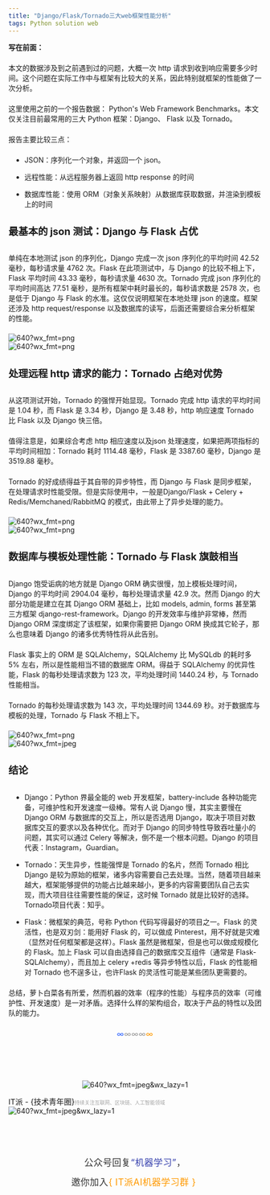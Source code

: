```yaml
---
title: "Django/Flask/Tornado三大web框架性能分析"
tags: Python solution web
---
```



<div class="rich_media_content">
<p><span style="color:inherit;font-size:inherit;font-weight:bold;letter-spacing:0px;">写在前面：</span><br></p><p style="font-size:inherit;color:inherit;line-height:inherit;margin-top:1.5em;margin-bottom:1.5em;">本文的数据涉及到之前遇到过的问题，大概一次 http 请求到收到响应需要多少时间。这个问题在实际工作中与框架有比较大的关系，因此特别就框架的性能做了一次分析。</p><p style="font-size:inherit;color:inherit;line-height:inherit;margin-top:1.5em;margin-bottom:1.5em;">这里使用之前的一个报告数据： Python's Web Framework Benchmarks。本文仅关注目前最常用的三大 Python 框架：Django、 Flask 以及 Tornado。</p><p style="font-size:inherit;color:inherit;line-height:inherit;margin-top:1.5em;margin-bottom:1.5em;">报告主要比较三点：</p><ul style="font-size:inherit;color:inherit;line-height:inherit;padding-left:32px;" class="list-paddingleft-2"><li><p><span style="font-size:inherit;color:inherit;line-height:inherit;">JSON：序列化一个对象，并返回一个 json。</span></p></li><li><p><span style="font-size:inherit;color:inherit;line-height:inherit;">远程性能：从远程服务器上返回 http response 的时间</span></p></li><li><p><span style="font-size:inherit;color:inherit;line-height:inherit;">数据库性能：使用 ORM（对象关系映射）从数据库获取数据，并渲染到模板上的时间</span></p></li></ul><h2 style="color:inherit;line-height:inherit;margin-top:1.5em;margin-bottom:1.5em;font-weight:bold;font-size:1.4em;"><span style="font-size:inherit;color:inherit;line-height:inherit;"></span></h2><h2 style="color:inherit;line-height:inherit;margin-top:1.5em;margin-bottom:1.5em;font-weight:bold;font-size:1.4em;"><a name="t1"></a>最基本的 json 测试：Django 与 Flask 占优<br><span style="font-size:inherit;color:inherit;line-height:inherit;"></span></h2><p style="font-size:inherit;color:inherit;line-height:inherit;margin-top:1.5em;margin-bottom:1.5em;">单纯在本地测试 json 的序列化，Django 完成一次 json 序列化的平均时间 42.52 毫秒，每秒请求量 4762 次。Flask 在此项测试中，与 Django 的比较不相上下，Flask 平均时间 43.33 毫秒，每秒请求量 4630 次。Tornado 完成 json 序列化的平均时间高达 77.51 毫秒，是所有框架中耗时最长的，每秒请求数是 2578 次，也是低于 Django 与 Flask 的水准。这仅仅说明框架在本地处理 json 的速度。框架还涉及 http request/response 以及数据库的读写，后面还需要综合来分析框架的性能。<br></p><img style="font-size:inherit;color:inherit;width:auto;height:auto;" title="" src="https://ss.csdn.net/p?https://mmbiz.qpic.cn/mmbiz_png/yydwmWODxwPM1urP1Rgg2OdEbq6pjcC6LJ8fbBEAhlurP7Bibtu6h7dpymdZgWFy7nOP3ibcvsOguKzZc8UqE8gQ/640?wx_fmt=png" alt="640?wx_fmt=png"><br><img style="font-size:inherit;color:inherit;width:auto;height:auto;" title="" src="https://ss.csdn.net/p?https://mmbiz.qpic.cn/mmbiz_png/yydwmWODxwPM1urP1Rgg2OdEbq6pjcC6kic774XBooZUbeuX391heYsW9fqmibsLRSvTlUWn9tiaaVXBPAya8zV0Q/640?wx_fmt=png" alt="640?wx_fmt=png"><h2 style="color:inherit;line-height:inherit;margin-top:1.5em;margin-bottom:1.5em;font-weight:bold;font-size:1.4em;"><a name="t2"></a><span style="font-size:inherit;color:inherit;line-height:inherit;">处理远程 http 请求的能力：Tornado 占绝对优势</span></h2><p style="font-size:inherit;color:inherit;line-height:inherit;margin-top:1.5em;margin-bottom:1.5em;">从这项测试开始，Tornado 的强悍开始显现。Tornado 完成 http 请求的平均时间是 1.04 秒，而 Flask 是 3.34 秒，Django 是 3.48 秒，http 响应速度 Tornado 比 Flask 以及 Django 快三倍。</p><p style="font-size:inherit;color:inherit;line-height:inherit;margin-top:1.5em;margin-bottom:1.5em;">值得注意是，如果综合考虑 http 相应速度以及json 处理速度，如果把两项指标的平均时间相加：Tornado 耗时 1114.48 毫秒，Flask 是 3387.60 毫秒，Django 是 3519.88 毫秒。</p><p style="font-size:inherit;color:inherit;line-height:inherit;margin-top:1.5em;margin-bottom:1.5em;">Tornado 的好成绩得益于其自带的异步特性，而 Django 与 Flask 是同步框架，在处理请求时性能受限。但是实际使用中，一般是Django/Flask + Celery + Redis/Memchaned/RabbitMQ 的模式，由此带上了异步处理的能力。<br></p><img style="font-size:inherit;color:inherit;width:auto;height:auto;" title="" src="https://ss.csdn.net/p?https://mmbiz.qpic.cn/mmbiz_png/yydwmWODxwPM1urP1Rgg2OdEbq6pjcC640K5rsnBUNC4kn2AkTT7wXqGCGryo1ibMuYNPesu2lBJHWQ9N20xsdg/640?wx_fmt=png" alt="640?wx_fmt=png"><br><img style="font-size:inherit;color:inherit;width:auto;height:auto;" title="" src="https://ss.csdn.net/p?https://mmbiz.qpic.cn/mmbiz_png/yydwmWODxwPM1urP1Rgg2OdEbq6pjcC6wJAaibXexbsCgpaaXTNQsHZoxOLYDw5biaH3ibGqfeMpibzoiaJwg2b2eXQ/640?wx_fmt=png" alt="640?wx_fmt=png"><h2 style="color:inherit;line-height:inherit;margin-top:1.5em;margin-bottom:1.5em;font-weight:bold;font-size:1.4em;"><a name="t3"></a><span style="font-size:inherit;color:inherit;line-height:inherit;">数据库与模板处理性能：Tornado 与 Flask 旗鼓相当</span></h2><p style="font-size:inherit;color:inherit;line-height:inherit;margin-top:1.5em;margin-bottom:1.5em;">Django 饱受诟病的地方就是 Django ORM 确实很慢，加上模板处理时间，Django 的平均时间 2904.04 毫秒，每秒处理请求量 42.9 次。然而 Django 的大部分功能是建立在其 Django ORM 基础上，比如 models, admin, forms 甚至第三方框架 django-rest-framework。Django 的开发效率与维护非常棒，然而 Django ORM 深度绑定了该框架，如果你需要把 Django ORM 换成其它轮子，那么也意味着 Django 的诸多优秀特性将从此告别。</p><p style="font-size:inherit;color:inherit;line-height:inherit;margin-top:1.5em;margin-bottom:1.5em;">Flask 事实上的 ORM 是 SQLAlchemy，SQLAlchemy 比 MySQLdb 的耗时多 5% 左右，所以是性能相当不错的数据库 ORM。得益于 SQLAlchemy 的优异性能，Flask 的每秒处理请求数为 123 次，平均处理时间 1440.24 秒，与 Tornado 性能相当。</p><p style="font-size:inherit;color:inherit;line-height:inherit;margin-top:1.5em;margin-bottom:1.5em;">Tornado 的每秒处理请求数为 143 次，平均处理时间 1344.69 秒。对于数据库与模板的处理，Tornado 与 Flask 不相上下。<br></p><img style="font-size:inherit;color:inherit;width:auto;height:auto;" title="" src="https://ss.csdn.net/p?https://mmbiz.qpic.cn/mmbiz_png/yydwmWODxwPM1urP1Rgg2OdEbq6pjcC61nKBeqXKBOia9NpMZicYxNeDKnITvB7icHWSfZkibaA3o12ricXs0go1IMQ/640?wx_fmt=png" alt="640?wx_fmt=png"><br><img style="font-size:inherit;color:inherit;width:auto;height:auto;" title="" src="https://ss.csdn.net/p?https://mmbiz.qpic.cn/mmbiz_jpg/yydwmWODxwPM1urP1Rgg2OdEbq6pjcC6NUcZLrLQ8WGvY1fciburIbmmTlA6h8SN9ckRic7BCCE4ibktHrewicxhfw/640?wx_fmt=jpeg" alt="640?wx_fmt=jpeg"><h2 style="color:inherit;line-height:inherit;margin-top:1.5em;margin-bottom:1.5em;font-weight:bold;font-size:1.4em;"><a name="t4"></a><span style="font-size:inherit;color:inherit;line-height:inherit;">结论</span></h2><ul style="font-size:inherit;color:inherit;line-height:inherit;padding-left:32px;" class="list-paddingleft-2"><li><p><span style="font-size:inherit;color:inherit;line-height:inherit;">Django：Python 界最全能的 web 开发框架，battery-include 各种功能完备，可维护性和开发速度一级棒。常有人说 Django 慢，其实主要慢在 Django ORM 与数据库的交互上，所以是否选用 Django，取决于项目对数据库交互的要求以及各种优化。而对于 Django 的同步特性导致吞吐量小的问题，其实可以通过 Celery 等解决，倒不是一个根本问题。Django 的项目代表：Instagram，Guardian。</span></p></li><li><p><span style="font-size:inherit;color:inherit;line-height:inherit;">Tornado：天生异步，性能强悍是 Tornado 的名片，然而 Tornado 相比 Django 是较为原始的框架，诸多内容需要自己去处理。当然，随着项目越来越大，框架能够提供的功能占比越来越小，更多的内容需要团队自己去实现，而大项目往往需要性能的保证，这时候 Tornado 就是比较好的选择。Tornado项目代表：知乎。</span></p></li><li><p><span style="font-size:inherit;color:inherit;line-height:inherit;">Flask：微框架的典范，号称 Python 代码写得最好的项目之一。Flask 的灵活性，也是双刃剑：能用好 Flask 的，可以做成 Pinterest，用不好就是灾难（显然对任何框架都是这样）。Flask 虽然是微框架，但是也可以做成规模化的 Flask。加上 Flask 可以自由选择自己的数据库交互组件（通常是 Flask-SQLAlchemy），而且加上 celery +redis 等异步特性以后，Flask 的性能相对 Tornado 也不逞多让，也许Flask 的灵活性可能是某些团队更需要的。</span></p></li></ul><p style="font-size:inherit;color:inherit;line-height:inherit;margin-top:1.5em;margin-bottom:1.5em;">总结，萝卜白菜各有所爱，然而机器的效率（程序的性能）与程序员的效率（可维护性、开发速度）是一对矛盾。选择什么样的架构组合，取决于产品的特性以及团队的能力。</p><p style="margin:5px 8px 16px;min-height:26px;white-space:normal;color:rgb(79,79,79);line-height:1.75em;text-align:center;"><span style="letter-spacing:.5px;font-size:15px;color:rgb(51,102,255);">∞</span><span style="letter-spacing:.5px;font-size:15px;color:rgb(153,153,153);">∞∞∞</span><span style="letter-spacing:.5px;font-size:15px;color:rgb(255,153,0);">∞</span></p><p style="white-space:normal;"><br></p><p style="white-space:normal;"><br></p><p></p><p style="text-align:center;"><img style="width:auto;height:auto;" title="undefined" width="75" src="https://ss.csdn.net/p?https://mmbiz.qpic.cn/mmbiz_jpg/iae21LgCEd89muk21Gzate8ibt3tReZKiaxWQZPELq9umf8ZuPRYZWhTV6Ew7NfzZfKtBjDn4dtAMeSnubZHap1ng/640?wx_fmt=jpeg&amp;wx_lazy=1" alt="640?wx_fmt=jpeg&amp;wx_lazy=1"></p><span style="font-size:15px;">IT派 - {技术青年圈}</span><span style="color:rgb(165,165,165);font-size:10px;">持续关注互联网、区块链、人工智能领域</span><img style="width:auto;height:auto;" title="undefined" src="https://ss.csdn.net/p?https://mmbiz.qpic.cn/mmbiz_jpg/iae21LgCEd8icPBAxIVOgsibDFMsI4Q1ibMaTAF55RdDEDlMHKgyiaetmibYs2iceDxYHpRH7wibYJgSL6m0yYyBficStZQ/640?wx_fmt=jpeg&amp;wx_lazy=1" alt="640?wx_fmt=jpeg&amp;wx_lazy=1"><p></p><p style="white-space:normal;"><br></p><p style="margin-right:8px;margin-left:8px;white-space:normal;text-align:center;line-height:1.75em;"><span style="font-size:18px;letter-spacing:.5px;color:rgb(51,51,51);"><br></span></p><p style="margin-right:8px;margin-left:8px;white-space:normal;text-align:center;line-height:1.75em;"><span style="font-size:18px;letter-spacing:.5px;color:rgb(51,51,51);">公众号回复</span><span style="font-size:18px;letter-spacing:.5px;color:rgb(54,65,173);">“机器学习”</span><span style="font-size:18px;letter-spacing:.5px;color:rgb(51,51,51);">，</span></p><p style="margin-right:8px;margin-left:8px;white-space:normal;text-align:center;line-height:1.75em;"><span style="font-size:18px;"><span style="letter-spacing:.5px;color:rgb(51,51,51);">邀你加入</span></span><span style="font-size:18px;color:rgb(255,153,0);letter-spacing:.5px;">{ IT派AI机器学习群 }&nbsp;</span></p><p style="font-size:inherit;color:inherit;line-height:inherit;margin-top:1.5em;margin-bottom:1.5em;"><br></p></div>

